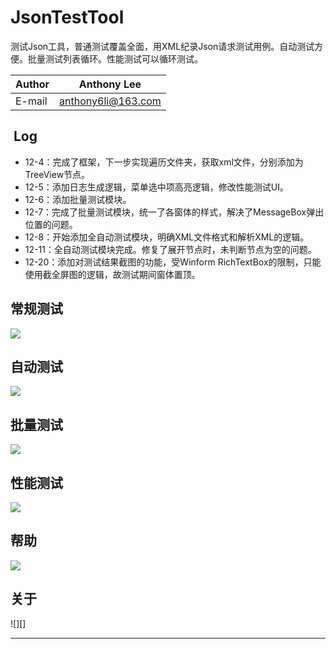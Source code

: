# JsonTestTool
测试Json工具，普通测试覆盖全面，用XML纪录Json请求测试用例。自动测试方便。批量测试列表循环。性能测试可以循环测试。

|Author|Anthony Lee|
|---|---
|E-mail|anthony6li@163.com

##  Log


* 12-4：完成了框架，下一步实现遍历文件夹，获取xml文件，分别添加为TreeView节点。
* 12-5：添加日志生成逻辑，菜单选中项高亮逻辑，修改性能测试UI。
* 12-6：添加批量测试模块。
* 12-7：完成了批量测试模块，统一了各窗体的样式，解决了MessageBox弹出位置的问题。
* 12-8：开始添加全自动测试模块，明确XML文件格式和解析XML的逻辑。
* 12-11：全自动测试模块完成。修复了展开节点时，未判断节点为空的问题。
* 12-20：添加对测试结果截图的功能，受Winform RichTextBox的限制，只能使用截全屏图的逻辑，故测试期间窗体置顶。

## 常规测试
![][常规测试]

## 自动测试
![][自动测试]

## 批量测试
![][批量测试]

## 性能测试
![][性能测试]

## 帮助
![][帮助]

## 关于
![][]


--------------------------------
[常规测试]:https://github.com/anthony6li/ARImages/blob/master/ReadMe%E7%94%A8%E5%9B%BE/%E5%B8%B8%E8%A7%84%E6%B5%8B%E8%AF%95%E7%95%8C%E9%9D%A2.png
[自动测试]:https://github.com/anthony6li/ARImages/blob/master/ReadMe%E7%94%A8%E5%9B%BE/%E8%87%AA%E5%8A%A8%E6%B5%8B%E8%AF%95%E7%95%8C%E9%9D%A2.png
[批量测试]:https://github.com/anthony6li/ARImages/blob/master/ReadMe%E7%94%A8%E5%9B%BE/%E6%89%B9%E9%87%8F%E6%B5%8B%E8%AF%95%E7%95%8C%E9%9D%A2.png
[性能测试]:https://github.com/anthony6li/ARImages/blob/master/ReadMe%E7%94%A8%E5%9B%BE/%E6%80%A7%E8%83%BD%E6%B5%8B%E8%AF%95%E7%95%8C%E9%9D%A2.png
[帮助]:https://github.com/anthony6li/ARImages/blob/master/ReadMe%E7%94%A8%E5%9B%BE/Json%E6%B5%8B%E8%AF%95%E5%B7%A5%E5%85%B7%E5%B8%AE%E5%8A%A9%E7%95%8C%E9%9D%A2.png
[关于]:https://github.com/anthony6li/ARImages/blob/master/ReadMe%E7%94%A8%E5%9B%BE/Json%E6%B5%8B%E8%AF%95%E5%B7%A5%E5%85%B7%E5%85%B3%E4%BA%8E%E7%95%8C%E9%9D%A2.png

